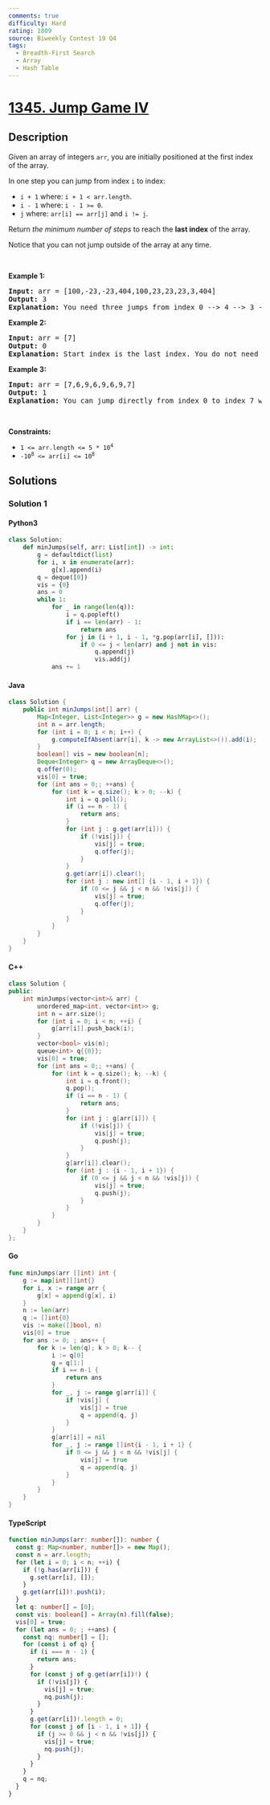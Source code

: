 ```yaml
---
comments: true
difficulty: Hard
rating: 1809
source: Biweekly Contest 19 Q4
tags:
  - Breadth-First Search
  - Array
  - Hash Table
---
```


<!-- problem:start -->

# [1345. Jump Game IV](https://leetcode.com/problems/jump-game-iv)


## Description

<!-- description:start -->

<p>Given an array of&nbsp;integers <code>arr</code>, you are initially positioned at the first index of the array.</p>

<p>In one step you can jump from index <code>i</code> to index:</p>

<ul>
	<li><code>i + 1</code> where:&nbsp;<code>i + 1 &lt; arr.length</code>.</li>
	<li><code>i - 1</code> where:&nbsp;<code>i - 1 &gt;= 0</code>.</li>
	<li><code>j</code> where: <code>arr[i] == arr[j]</code> and <code>i != j</code>.</li>
</ul>

<p>Return <em>the minimum number of steps</em> to reach the <strong>last index</strong> of the array.</p>

<p>Notice that you can not jump outside of the array at any time.</p>

<p>&nbsp;</p>
<p><strong class="example">Example 1:</strong></p>

<pre>
<strong>Input:</strong> arr = [100,-23,-23,404,100,23,23,23,3,404]
<strong>Output:</strong> 3
<strong>Explanation:</strong> You need three jumps from index 0 --&gt; 4 --&gt; 3 --&gt; 9. Note that index 9 is the last index of the array.
</pre>

<p><strong class="example">Example 2:</strong></p>

<pre>
<strong>Input:</strong> arr = [7]
<strong>Output:</strong> 0
<strong>Explanation:</strong> Start index is the last index. You do not need to jump.
</pre>

<p><strong class="example">Example 3:</strong></p>

<pre>
<strong>Input:</strong> arr = [7,6,9,6,9,6,9,7]
<strong>Output:</strong> 1
<strong>Explanation:</strong> You can jump directly from index 0 to index 7 which is last index of the array.
</pre>

<p>&nbsp;</p>
<p><strong>Constraints:</strong></p>

<ul>
	<li><code>1 &lt;= arr.length &lt;= 5 * 10<sup>4</sup></code></li>
	<li><code>-10<sup>8</sup> &lt;= arr[i] &lt;= 10<sup>8</sup></code></li>
</ul>

<!-- description:end -->

## Solutions

<!-- solution:start -->

### Solution 1

<!-- tabs:start -->

#### Python3

```python
class Solution:
    def minJumps(self, arr: List[int]) -> int:
        g = defaultdict(list)
        for i, x in enumerate(arr):
            g[x].append(i)
        q = deque([0])
        vis = {0}
        ans = 0
        while 1:
            for _ in range(len(q)):
                i = q.popleft()
                if i == len(arr) - 1:
                    return ans
                for j in (i + 1, i - 1, *g.pop(arr[i], [])):
                    if 0 <= j < len(arr) and j not in vis:
                        q.append(j)
                        vis.add(j)
            ans += 1
```

#### Java

```java
class Solution {
    public int minJumps(int[] arr) {
        Map<Integer, List<Integer>> g = new HashMap<>();
        int n = arr.length;
        for (int i = 0; i < n; i++) {
            g.computeIfAbsent(arr[i], k -> new ArrayList<>()).add(i);
        }
        boolean[] vis = new boolean[n];
        Deque<Integer> q = new ArrayDeque<>();
        q.offer(0);
        vis[0] = true;
        for (int ans = 0;; ++ans) {
            for (int k = q.size(); k > 0; --k) {
                int i = q.poll();
                if (i == n - 1) {
                    return ans;
                }
                for (int j : g.get(arr[i])) {
                    if (!vis[j]) {
                        vis[j] = true;
                        q.offer(j);
                    }
                }
                g.get(arr[i]).clear();
                for (int j : new int[] {i - 1, i + 1}) {
                    if (0 <= j && j < n && !vis[j]) {
                        vis[j] = true;
                        q.offer(j);
                    }
                }
            }
        }
    }
}
```

#### C++

```cpp
class Solution {
public:
    int minJumps(vector<int>& arr) {
        unordered_map<int, vector<int>> g;
        int n = arr.size();
        for (int i = 0; i < n; ++i) {
            g[arr[i]].push_back(i);
        }
        vector<bool> vis(n);
        queue<int> q{{0}};
        vis[0] = true;
        for (int ans = 0;; ++ans) {
            for (int k = q.size(); k; --k) {
                int i = q.front();
                q.pop();
                if (i == n - 1) {
                    return ans;
                }
                for (int j : g[arr[i]]) {
                    if (!vis[j]) {
                        vis[j] = true;
                        q.push(j);
                    }
                }
                g[arr[i]].clear();
                for (int j : {i - 1, i + 1}) {
                    if (0 <= j && j < n && !vis[j]) {
                        vis[j] = true;
                        q.push(j);
                    }
                }
            }
        }
    }
};
```

#### Go

```go
func minJumps(arr []int) int {
	g := map[int][]int{}
	for i, x := range arr {
		g[x] = append(g[x], i)
	}
	n := len(arr)
	q := []int{0}
	vis := make([]bool, n)
	vis[0] = true
	for ans := 0; ; ans++ {
		for k := len(q); k > 0; k-- {
			i := q[0]
			q = q[1:]
			if i == n-1 {
				return ans
			}
			for _, j := range g[arr[i]] {
				if !vis[j] {
					vis[j] = true
					q = append(q, j)
				}
			}
			g[arr[i]] = nil
			for _, j := range []int{i - 1, i + 1} {
				if 0 <= j && j < n && !vis[j] {
					vis[j] = true
					q = append(q, j)
				}
			}
		}
	}
}
```

#### TypeScript

```ts
function minJumps(arr: number[]): number {
  const g: Map<number, number[]> = new Map();
  const n = arr.length;
  for (let i = 0; i < n; ++i) {
    if (!g.has(arr[i])) {
      g.set(arr[i], []);
    }
    g.get(arr[i])!.push(i);
  }
  let q: number[] = [0];
  const vis: boolean[] = Array(n).fill(false);
  vis[0] = true;
  for (let ans = 0; ; ++ans) {
    const nq: number[] = [];
    for (const i of q) {
      if (i === n - 1) {
        return ans;
      }
      for (const j of g.get(arr[i])!) {
        if (!vis[j]) {
          vis[j] = true;
          nq.push(j);
        }
      }
      g.get(arr[i])!.length = 0;
      for (const j of [i - 1, i + 1]) {
        if (j >= 0 && j < n && !vis[j]) {
          vis[j] = true;
          nq.push(j);
        }
      }
    }
    q = nq;
  }
}
```

<!-- tabs:end -->

<!-- solution:end -->

<!-- problem:end -->
